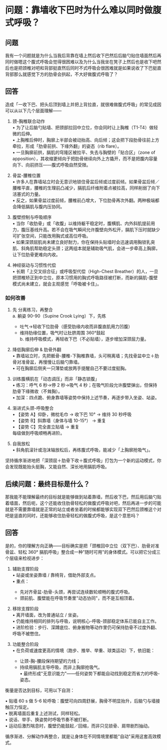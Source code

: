 # 问题：靠墙收下巴时为什么难以同时做腹式呼吸？

## 问题
我有一个问题就是为什么当我后背靠在墙上然后收下巴然后后脑勺贴住墙面然后再同时做嗯这个腹式呼吸会觉得很困难以及为什么当我坐在凳子上然后也是收下吧然后也是把颈椎对吧和背部挺直然后同时不式呼吸会很困难就是如果说收了下巴挺直背部那么就感觉下方的肋骨会拱起，不大好做腹式呼吸了？

## 回答
造成「一收下巴、把头后顶到墙上并把上背拉直，就很难做腹式呼吸」的常见成因可以从以下几个层面理解——

1. 颈-胸椎联合动作  
   • 为了让后脑勺贴墙、把颈部拉回中立位，你会同时让上胸椎（T1-T4）做轻微的后伸。  
   • 上胸椎后伸时，胸廓上半部会被动抬高、向后倾；这会把下段肋骨往前上方牵拉，形成「肋骨前拱、下缘外翻」的姿态（rib flare）。  
   • 一旦胸廓前拱，膈肌的穹隆区被拉平、失去与胸壁的「贴合区」（zone of apposition），其收缩更倾向于把肋骨继续向外上方撬开，而不是把腹内容量向下、向前挤压——腹式呼吸自然受限。

2. 骨盆-腰椎位置  
   • 许多人在靠墙站立时会无意识地锁住骨盆后倾或过度前倾。如果骨盆后倾／腰椎平直，腰椎的生理前凸减少，膈肌后纤维附着点被拉高，同样削弱了向下活塞式的力量。  
   • 反之，如果骨盆过度前倾，腰椎前凸增大，下位肋骨再次外翻。两种极端都会降低膈肌与腹内压协同。

3. 腹壁控制与呼吸顺序  
   • 当你「收肋骨」或「收腹」以维持躯干稳定时，腹横肌、内外斜肌提前用力，腹压基线升高。若不会在吸气瞬间允许腹壁向外松开，膈肌下压时就缺少可扩张空间，只能改用胸式或高位呼吸。  
   • 如果深颈屈肌尚未建立良好耐力，你在保持头贴墙时会迅速调用胸锁乳突肌、斜角肌帮助稳定头颈；这两组本就是辅助吸气肌，会进一步牵高上胸廓，让下位肋骨更难向内收。

4. 神经驱动与习惯性代偿  
   • 长期「上交叉综合征」或呼吸型代偿（High-Chest Breather）的人，一旦把颈椎矫正到中立位，原本习惯用的胸式呼吸路径被打断，而新的膈肌-腹壁模式尚未建立，就会主观感觉「呼吸被卡住」。

### 如何改善

1. 先 分离练习，再整合  
   a. 躺姿 90-90（Supine Crook Lying）下，先练  
      - 吐气→轻收下位肋骨（感受肋缘内收而非腹直肌用力凹腹）  
      - 维持肋缘位置，吸气时让肚脐周围 360°鼓起  
   b. 维持呼吸模式，再轻收下巴（不必贴墙），逐步增加深颈屈力量。

2. 降低胸廓后伸 & 肋骨外翻  
   • 靠墙站立时，先把骶骨-腰椎-下胸椎靠墙，头可稍离墙；先找骨盆中立＋肋骨对准骨盆，再慢慢让后脑勺靠墙。  
   • 可在胸廓后侧夹一只薄垫或放两手提醒自己不要过度挺胸。

3. 训练腹横肌在「动态调压」而非「静态锁腹」  
   • 练习：呼气 6 秒→停 2 秒→吸气 4 秒；在吸气阶段允许腹壁弹出，但保持肋骨下缘微收（不耸胸）。  
   • 加深：四点跪、俯身靠墙等姿势中保持上述节奏，再逐步带入坐姿、站姿。

4. 渐进式头颈-呼吸整合  
   • 【姿势 A】仰卧，微枕毛巾 → 收下巴 10° → 维持 30 秒呼吸  
   • 【姿势 B】斜靠墙（身体与墙 10-15°） → 重复  
   • 【姿势 C】完全直立贴墙 → 重复  
   每级做到呼吸顺畅再进阶。

5. 自我放松  
   • 斜角肌滚针或泡沫轴放松后，再练腹式呼吸，能减少「上胸廓抢吸气」。

坚持循序渐进地把「深颈屈＋肋骨下收＋腹式呼吸」打包为一个新的运动模式，你会发现既能抬头挺胸，又能自然、深长地用膈肌呼吸。

## 后续问题：最终目标是什么？
那我能不能理解最终的目标就是能够做到站着靠墙，然后收下巴，然后用后脑勺贴着墙面，然后呃，这个还能收住肋骨轻松的做腹式呼吸对吧，然后再进一步的可能就是不需要靠墙就是正常的站立或者坐着的时候都能够实现双下巴然后颈椎这个对吧是竖直的同时，还能够收住肋骨轻松的做腹式呼吸，是这个意思吗？

## 回答
是的，你的理解方向正确——目标确实是把「颈椎回中立位（双下巴）、肋骨对准骨盆、轻松 360° 膈肌呼吸」整合成一种"随时可用"的身体模式。可以把它分成三个层级来检视进步：

1. 辅助支撑阶段  
   • 站姿或坐姿靠墙 / 靠椅背，借助外部支点。  
   • 重点：  
     - 先对齐骨盆-肋骨-头颈，再尝试连续数轮顺畅的腹式呼吸。  
     - 颈前肌、腹壁能在呼吸节奏里"动态协同"，而不是互相顶着。

2. 移除支撑阶段  
   • 离开墙面，改为普通站立 / 坐姿。  
   • 仍能维持相同的排列与呼吸，说明核心-呼吸-颈部稳定体系已能自主工作。  
   • 进阶检验：步行、深蹲底位、俯身搬物等动作里仍可保持肋骨不过度外翻、呼吸不被憋住。

3. 功能整合阶段  
   • 在负荷或速度更高的情境（跑步、推举、举重、球类运动）下，依旧能：  
     - 让颈-胸-腰段保持期望的力线；  
     - 持续用膈肌主导呼吸，而非上胸廓抢吸气。  
   • 最终形成"无意识能力"——任何姿势下都能自动找到稳定而省力的呼吸-姿态。

衡量是否达到目标，可用以下自测：

• 贴墙 60 s 做 5-6 轮呼吸：腹壁可向四周舒展，胸骨不明显抬升，后脑勺与墙接触压力恒定。  
• 脱离墙面后重复上述测试，同样轻松。  
• 说话、举手、换姿势时呼吸节奏不被打断。  
• 运动后激烈喘息时，腹壁仍能鼓起／回缩，而非只见锁骨、肩带剧烈抽动。

循序渐进、分解动作再整合，就是让身体在不同情境里都能"自动"采用这套高效模式。 